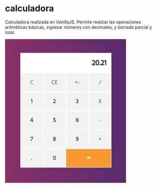 # calculadora
Calculadora realizada en VanillaJS.
Permite realizar las operaciones aritméticas básicas, ingresar números con decimales, y borrado parcial y total.

![Captura de pantalla](https://raw.githubusercontent.com/nfpassarino/calculadora/main/screen.png)